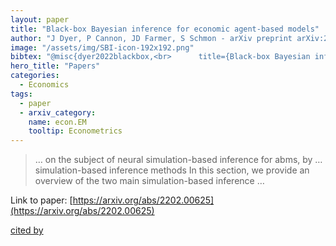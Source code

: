 ```yaml
---
layout: paper
title: "Black-box Bayesian inference for economic agent-based models"
author: "J Dyer, P Cannon, JD Farmer, S Schmon - arXiv preprint arXiv:2202.00625, 2022 - arxiv.org"
image: "/assets/img/SBI-icon-192x192.png"
bibtex: "@misc{dyer2022blackbox,<br>      title={Black-box Bayesian inference for economic agent-based models}, <br>      author={Joel Dyer and Patrick Cannon and J. Doyne Farmer and Sebastian Schmon},<br>      year={2022},<br>      eprint={2202.00625},<br>      archivePrefix={arXiv},<br>      primaryClass={econ.EM}<br>}"
hero_title: "Papers"
categories:
  - Economics
tags:
  - paper
  - arxiv_category:
    name: econ.EM
    tooltip: Econometrics
---
```

>… on the subject of neural simulation-based inference for abms, by … simulation-based inference methods In this section, we provide an overview of the two main simulation-based inference …

Link to paper: [https://arxiv.org/abs/2202.00625](https://arxiv.org/abs/2202.00625)

[cited by](https://scholar.google.com/scholar?cites=4830613518672659224&as_sdt=2005&sciodt=0,5&hl=en&num=20)
